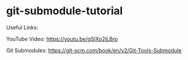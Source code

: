 # git-submodule-tutorial

Useful Links:

YouTube Video: https://youtu.be/gSlXo2iLBro

Git Submodules: https://git-scm.com/book/en/v2/Git-Tools-Submodule
